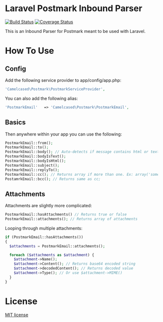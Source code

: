 Laravel Postmark Inbound Parser
=============
[![Build Status](https://travis-ci.org/camelCaseD/postmark-inbound-laravel.png)](https://travis-ci.org/camelCaseD/postmark-inbound-laravel) [![Coverage Status](https://coveralls.io/repos/camelCaseD/postmark-inbound-laravel/badge.png?branch=master)](https://coveralls.io/r/camelCaseD/postmark-inbound-laravel?branch=master)

This is an Inbound Parser for Postmark meant to be used with Laravel.

How To Use
=============

Config
-------------
Add the following service provider to app/config/app.php:

```php
'Camelcased\Postmark\PostmarkServiceProvider',
```

You can also add the following alias:

```php
'PostmarkEmail'   => 'Camelcased\Postmark\PostmarkEmail',
```

Basics
-------------
Then anywhere within your app you can use the following:

```php
PostmarkEmail::from();
PostmarkEmail::to();
PostmarkEmail::body(); // Auto-detects if message contains html or text only.
PostmarkEmail::bodyIsText();
PostmarkEmail::bodyIsHtml();
PostmarkEmail::subject();
PostmarkEmail::replyTo();
PostmarkEmail::cc(); // Returns array if more than one. Ex: array('someone@somewhere.com', 'hi@awesome.com'). Returns string if only one.
PostamrkEmail::bcc(); // Returns same as cc;
```

Attachments
-------------
Attachments are slightly more complicated:

```php
PostmarkEmail::hasAttachments() // Returns true or false
PostmarkEmail::attachments(); // Returns array of attachments
```
Looping through multiple attachments:

```php
if (PostmarkEmail::hasAttachments())
{
  $attachments = PostmarkEmail::attachments();

  foreach ($attachments as $attachment) {
    $attachment->Name();
    $attachment->Content(); // Returns base64 encoded string
    $attachment->decodedContent(); // Returns decoded value
    $attachment->Type(); // Or use $attachment->MIME()
  }
}
```

License
=============
[MIT license](http://opensource.org/licenses/MIT)    